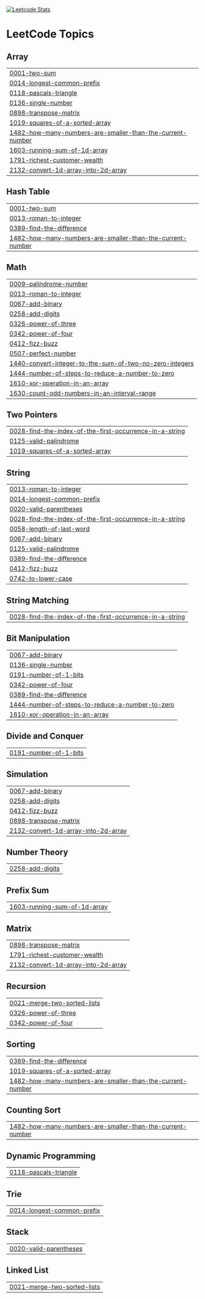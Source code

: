 [![Leetcode Stats](https://leetcard.jacoblin.cool/Renetta?theme=unicorn)](https://leetcode.com/Renetta)

<!---LeetCode Topics Start-->
# LeetCode Topics
## Array
|  |
| ------- |
| [0001-two-sum](https://github.com/Renetta-Nathan/LeetCode/tree/master/0001-two-sum) |
| [0014-longest-common-prefix](https://github.com/Renetta-Nathan/LeetCode/tree/master/0014-longest-common-prefix) |
| [0118-pascals-triangle](https://github.com/Renetta-Nathan/LeetCode/tree/master/0118-pascals-triangle) |
| [0136-single-number](https://github.com/Renetta-Nathan/LeetCode/tree/master/0136-single-number) |
| [0898-transpose-matrix](https://github.com/Renetta-Nathan/LeetCode/tree/master/0898-transpose-matrix) |
| [1019-squares-of-a-sorted-array](https://github.com/Renetta-Nathan/LeetCode/tree/master/1019-squares-of-a-sorted-array) |
| [1482-how-many-numbers-are-smaller-than-the-current-number](https://github.com/Renetta-Nathan/LeetCode/tree/master/1482-how-many-numbers-are-smaller-than-the-current-number) |
| [1603-running-sum-of-1d-array](https://github.com/Renetta-Nathan/LeetCode/tree/master/1603-running-sum-of-1d-array) |
| [1791-richest-customer-wealth](https://github.com/Renetta-Nathan/LeetCode/tree/master/1791-richest-customer-wealth) |
| [2132-convert-1d-array-into-2d-array](https://github.com/Renetta-Nathan/LeetCode/tree/master/2132-convert-1d-array-into-2d-array) |
## Hash Table
|  |
| ------- |
| [0001-two-sum](https://github.com/Renetta-Nathan/LeetCode/tree/master/0001-two-sum) |
| [0013-roman-to-integer](https://github.com/Renetta-Nathan/LeetCode/tree/master/0013-roman-to-integer) |
| [0389-find-the-difference](https://github.com/Renetta-Nathan/LeetCode/tree/master/0389-find-the-difference) |
| [1482-how-many-numbers-are-smaller-than-the-current-number](https://github.com/Renetta-Nathan/LeetCode/tree/master/1482-how-many-numbers-are-smaller-than-the-current-number) |
## Math
|  |
| ------- |
| [0009-palindrome-number](https://github.com/Renetta-Nathan/LeetCode/tree/master/0009-palindrome-number) |
| [0013-roman-to-integer](https://github.com/Renetta-Nathan/LeetCode/tree/master/0013-roman-to-integer) |
| [0067-add-binary](https://github.com/Renetta-Nathan/LeetCode/tree/master/0067-add-binary) |
| [0258-add-digits](https://github.com/Renetta-Nathan/LeetCode/tree/master/0258-add-digits) |
| [0326-power-of-three](https://github.com/Renetta-Nathan/LeetCode/tree/master/0326-power-of-three) |
| [0342-power-of-four](https://github.com/Renetta-Nathan/LeetCode/tree/master/0342-power-of-four) |
| [0412-fizz-buzz](https://github.com/Renetta-Nathan/LeetCode/tree/master/0412-fizz-buzz) |
| [0507-perfect-number](https://github.com/Renetta-Nathan/LeetCode/tree/master/0507-perfect-number) |
| [1440-convert-integer-to-the-sum-of-two-no-zero-integers](https://github.com/Renetta-Nathan/LeetCode/tree/master/1440-convert-integer-to-the-sum-of-two-no-zero-integers) |
| [1444-number-of-steps-to-reduce-a-number-to-zero](https://github.com/Renetta-Nathan/LeetCode/tree/master/1444-number-of-steps-to-reduce-a-number-to-zero) |
| [1610-xor-operation-in-an-array](https://github.com/Renetta-Nathan/LeetCode/tree/master/1610-xor-operation-in-an-array) |
| [1630-count-odd-numbers-in-an-interval-range](https://github.com/Renetta-Nathan/LeetCode/tree/master/1630-count-odd-numbers-in-an-interval-range) |
## Two Pointers
|  |
| ------- |
| [0028-find-the-index-of-the-first-occurrence-in-a-string](https://github.com/Renetta-Nathan/LeetCode/tree/master/0028-find-the-index-of-the-first-occurrence-in-a-string) |
| [0125-valid-palindrome](https://github.com/Renetta-Nathan/LeetCode/tree/master/0125-valid-palindrome) |
| [1019-squares-of-a-sorted-array](https://github.com/Renetta-Nathan/LeetCode/tree/master/1019-squares-of-a-sorted-array) |
## String
|  |
| ------- |
| [0013-roman-to-integer](https://github.com/Renetta-Nathan/LeetCode/tree/master/0013-roman-to-integer) |
| [0014-longest-common-prefix](https://github.com/Renetta-Nathan/LeetCode/tree/master/0014-longest-common-prefix) |
| [0020-valid-parentheses](https://github.com/Renetta-Nathan/LeetCode/tree/master/0020-valid-parentheses) |
| [0028-find-the-index-of-the-first-occurrence-in-a-string](https://github.com/Renetta-Nathan/LeetCode/tree/master/0028-find-the-index-of-the-first-occurrence-in-a-string) |
| [0058-length-of-last-word](https://github.com/Renetta-Nathan/LeetCode/tree/master/0058-length-of-last-word) |
| [0067-add-binary](https://github.com/Renetta-Nathan/LeetCode/tree/master/0067-add-binary) |
| [0125-valid-palindrome](https://github.com/Renetta-Nathan/LeetCode/tree/master/0125-valid-palindrome) |
| [0389-find-the-difference](https://github.com/Renetta-Nathan/LeetCode/tree/master/0389-find-the-difference) |
| [0412-fizz-buzz](https://github.com/Renetta-Nathan/LeetCode/tree/master/0412-fizz-buzz) |
| [0742-to-lower-case](https://github.com/Renetta-Nathan/LeetCode/tree/master/0742-to-lower-case) |
## String Matching
|  |
| ------- |
| [0028-find-the-index-of-the-first-occurrence-in-a-string](https://github.com/Renetta-Nathan/LeetCode/tree/master/0028-find-the-index-of-the-first-occurrence-in-a-string) |
## Bit Manipulation
|  |
| ------- |
| [0067-add-binary](https://github.com/Renetta-Nathan/LeetCode/tree/master/0067-add-binary) |
| [0136-single-number](https://github.com/Renetta-Nathan/LeetCode/tree/master/0136-single-number) |
| [0191-number-of-1-bits](https://github.com/Renetta-Nathan/LeetCode/tree/master/0191-number-of-1-bits) |
| [0342-power-of-four](https://github.com/Renetta-Nathan/LeetCode/tree/master/0342-power-of-four) |
| [0389-find-the-difference](https://github.com/Renetta-Nathan/LeetCode/tree/master/0389-find-the-difference) |
| [1444-number-of-steps-to-reduce-a-number-to-zero](https://github.com/Renetta-Nathan/LeetCode/tree/master/1444-number-of-steps-to-reduce-a-number-to-zero) |
| [1610-xor-operation-in-an-array](https://github.com/Renetta-Nathan/LeetCode/tree/master/1610-xor-operation-in-an-array) |
## Divide and Conquer
|  |
| ------- |
| [0191-number-of-1-bits](https://github.com/Renetta-Nathan/LeetCode/tree/master/0191-number-of-1-bits) |
## Simulation
|  |
| ------- |
| [0067-add-binary](https://github.com/Renetta-Nathan/LeetCode/tree/master/0067-add-binary) |
| [0258-add-digits](https://github.com/Renetta-Nathan/LeetCode/tree/master/0258-add-digits) |
| [0412-fizz-buzz](https://github.com/Renetta-Nathan/LeetCode/tree/master/0412-fizz-buzz) |
| [0898-transpose-matrix](https://github.com/Renetta-Nathan/LeetCode/tree/master/0898-transpose-matrix) |
| [2132-convert-1d-array-into-2d-array](https://github.com/Renetta-Nathan/LeetCode/tree/master/2132-convert-1d-array-into-2d-array) |
## Number Theory
|  |
| ------- |
| [0258-add-digits](https://github.com/Renetta-Nathan/LeetCode/tree/master/0258-add-digits) |
## Prefix Sum
|  |
| ------- |
| [1603-running-sum-of-1d-array](https://github.com/Renetta-Nathan/LeetCode/tree/master/1603-running-sum-of-1d-array) |
## Matrix
|  |
| ------- |
| [0898-transpose-matrix](https://github.com/Renetta-Nathan/LeetCode/tree/master/0898-transpose-matrix) |
| [1791-richest-customer-wealth](https://github.com/Renetta-Nathan/LeetCode/tree/master/1791-richest-customer-wealth) |
| [2132-convert-1d-array-into-2d-array](https://github.com/Renetta-Nathan/LeetCode/tree/master/2132-convert-1d-array-into-2d-array) |
## Recursion
|  |
| ------- |
| [0021-merge-two-sorted-lists](https://github.com/Renetta-Nathan/LeetCode/tree/master/0021-merge-two-sorted-lists) |
| [0326-power-of-three](https://github.com/Renetta-Nathan/LeetCode/tree/master/0326-power-of-three) |
| [0342-power-of-four](https://github.com/Renetta-Nathan/LeetCode/tree/master/0342-power-of-four) |
## Sorting
|  |
| ------- |
| [0389-find-the-difference](https://github.com/Renetta-Nathan/LeetCode/tree/master/0389-find-the-difference) |
| [1019-squares-of-a-sorted-array](https://github.com/Renetta-Nathan/LeetCode/tree/master/1019-squares-of-a-sorted-array) |
| [1482-how-many-numbers-are-smaller-than-the-current-number](https://github.com/Renetta-Nathan/LeetCode/tree/master/1482-how-many-numbers-are-smaller-than-the-current-number) |
## Counting Sort
|  |
| ------- |
| [1482-how-many-numbers-are-smaller-than-the-current-number](https://github.com/Renetta-Nathan/LeetCode/tree/master/1482-how-many-numbers-are-smaller-than-the-current-number) |
## Dynamic Programming
|  |
| ------- |
| [0118-pascals-triangle](https://github.com/Renetta-Nathan/LeetCode/tree/master/0118-pascals-triangle) |
## Trie
|  |
| ------- |
| [0014-longest-common-prefix](https://github.com/Renetta-Nathan/LeetCode/tree/master/0014-longest-common-prefix) |
## Stack
|  |
| ------- |
| [0020-valid-parentheses](https://github.com/Renetta-Nathan/LeetCode/tree/master/0020-valid-parentheses) |
## Linked List
|  |
| ------- |
| [0021-merge-two-sorted-lists](https://github.com/Renetta-Nathan/LeetCode/tree/master/0021-merge-two-sorted-lists) |
<!---LeetCode Topics End-->